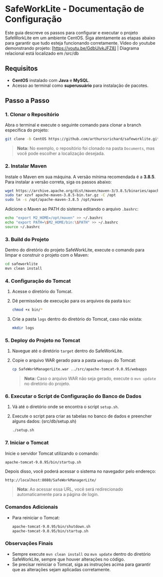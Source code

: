 # SafeWorkLite - Documentação de Configuração

Este guia descreve os passos para configurar e executar o projeto SafeWorkLite em um ambiente CentOS. Siga atentamente as etapas abaixo para garantir que tudo esteja funcionando corretamente.
Vídeo do youtube demonstrando projeto: [https://youtu.be/GdbUlvkJFZ8] | Diagrama relacional está localizado em /src/db
## Requisitos

- **CentOS** instalado com **Java** e **MySQL**.
- Acesso ao terminal como **superusuário** para instalação de pacotes.

## Passo a Passo

### 1. Clonar o Repositório

Abra o terminal e execute o seguinte comando para clonar a branch específica do projeto:
```bash
git clone -b CentOS https://github.com/arthurssrichard/safeworklite.git
```
> **Nota:** No exemplo, o repositório foi clonado na pasta `Documents`, mas você pode escolher a localização desejada.

### 2. Instalar Maven

Instale o Maven em sua máquina. A versão mínima recomendada é a **3.8.5**. Para instalar a versão correta, siga os passos abaixo:

```bash
wget https://archive.apache.org/dist/maven/maven-3/3.8.5/binaries/apache-maven-3.8.5-bin.tar.gz
sudo tar xzvf apache-maven-3.8.5-bin.tar.gz -C /opt
sudo ln -s /opt/apache-maven-3.8.5 /opt/maven
```

Adicione o Maven ao PATH do sistema editando o arquivo `.bashrc`:

```bash
echo "export M2_HOME=/opt/maven" >> ~/.bashrc
echo "export PATH=\$M2_HOME/bin:\$PATH" >> ~/.bashrc
source ~/.bashrc
```

### 3. Build do Projeto

Dentro do diretório do projeto SafeWorkLite, execute o comando para limpar e construir o projeto com o Maven:

```bash
cd safeworklite
mvn clean install
```

### 4. Configuração do Tomcat

1. Acesse o diretório do Tomcat.
2. Dê permissões de execução para os arquivos da pasta `bin`:

   ```bash
   chmod +x bin/*
   ```

3. Crie a pasta `logs` dentro do diretório do Tomcat, caso não exista:

   ```bash
   mkdir logs
   ```

### 5. Deploy do Projeto no Tomcat

1. Navegue até o diretório `target` dentro do SafeWorkLite.
2. Copie o arquivo WAR gerado para a pasta `webapps` do Tomcat:

   ```bash
   cp SafeWorkManagerLite.war ../src/apache-tomcat-9.0.95/webapps
   ```
   > **Nota:** Caso o arquivo WAR não seja gerado, execute o `mvn update` no diretório do projeto.

### 6. Executar o Script de Configuração do Banco de Dados

1. Vá até o diretório onde se encontra o script `setup.sh`.
2. Execute o script para criar as tabelas no banco de dados e preencher alguns dados: (src/db/setup.sh)

   ```bash
   ./setup.sh
   ```

### 7. Iniciar o Tomcat

Inicie o servidor Tomcat utilizando o comando:

```bash
apache-tomcat-9.0.95/bin/startup.sh
```

Depois disso, você poderá acessar o sistema no navegador pelo endereço:

```
http://localhost:8080/SafeWorkManagerLite/
```
> **Nota:** Ao acessar essa URL, você será redirecionado automaticamente para a página de login.

### Comandos Adicionais

- Para reiniciar o Tomcat:

  ```bash
  apache-tomcat-9.0.95/bin/shutdown.sh
  apache-tomcat-9.0.95/bin/startup.sh
  ```

### Observações Finais

- Sempre execute `mvn clean install` ou `mvn update` dentro do diretório SafeWorkLite, sempre que houver alterações no código.
- Se precisar reiniciar o Tomcat, siga as instruções acima para garantir que as alterações sejam aplicadas corretamente.

